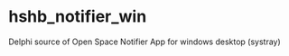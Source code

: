 hshb_notifier_win
=================

Delphi source of Open Space Notifier App for windows desktop (systray)

